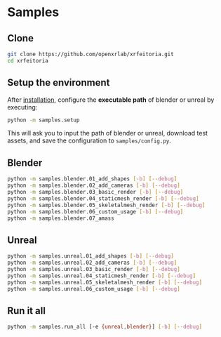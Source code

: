 # Samples

## Clone

```bash
git clone https://github.com/openxrlab/xrfeitoria.git
cd xrfeitoria
```

## Setup the environment

After [installation](../README.md#Installation), configure the **executable path** of blender or unreal by executing:

```bash
python -m samples.setup
```

This will ask you to input the path of blender or unreal, download test assets, and save the configuration to `samples/config.py`.

## Blender

```bash
python -m samples.blender.01_add_shapes [-b] [--debug]
python -m samples.blender.02_add_cameras [-b] [--debug]
python -m samples.blender.03_basic_render [-b] [--debug]
python -m samples.blender.04_staticmesh_render [-b] [--debug]
python -m samples.blender.05_skeletalmesh_render [-b] [--debug]
python -m samples.blender.06_custom_usage [-b] [--debug]
python -m samples.blender.07_amass
```

## Unreal

```bash
python -m samples.unreal.01_add_shapes [-b] [--debug]
python -m samples.unreal.02_add_cameras [-b] [--debug]
python -m samples.unreal.03_basic_render [-b] [--debug]
python -m samples.unreal.04_staticmesh_render [-b] [--debug]
python -m samples.unreal.05_skeletalmesh_render [-b] [--debug]
python -m samples.unreal.06_custom_usage [-b] [--debug]
```

## Run it all

```bash
python -m samples.run_all [-e {unreal,blender}] [-b] [--debug]
```
